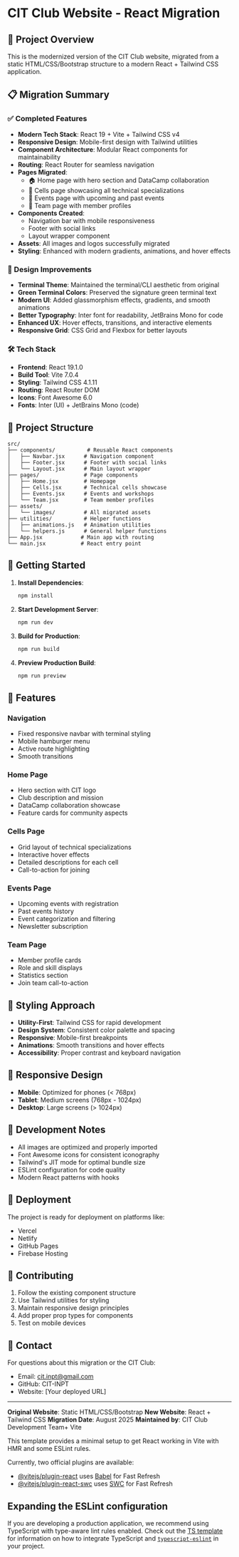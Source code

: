 # CIT Club Website - React Migration

## 🚀 Project Overview

This is the modernized version of the CIT Club website, migrated from a static HTML/CSS/Bootstrap structure to a modern React + Tailwind CSS application.

## 📋 Migration Summary

### ✅ Completed Features

- **Modern Tech Stack**: React 19 + Vite + Tailwind CSS v4
- **Responsive Design**: Mobile-first design with Tailwind utilities
- **Component Architecture**: Modular React components for maintainability
- **Routing**: React Router for seamless navigation
- **Pages Migrated**:
  - 🏠 Home page with hero section and DataCamp collaboration
  - 🔬 Cells page showcasing all technical specializations
  - 📅 Events page with upcoming and past events
  - 👥 Team page with member profiles
- **Components Created**:
  - Navigation bar with mobile responsiveness
  - Footer with social links
  - Layout wrapper component
- **Assets**: All images and logos successfully migrated
- **Styling**: Enhanced with modern gradients, animations, and hover effects

### 🎨 Design Improvements

- **Terminal Theme**: Maintained the terminal/CLI aesthetic from original
- **Green Terminal Colors**: Preserved the signature green terminal text
- **Modern UI**: Added glassmorphism effects, gradients, and smooth animations
- **Better Typography**: Inter font for readability, JetBrains Mono for code
- **Enhanced UX**: Hover effects, transitions, and interactive elements
- **Responsive Grid**: CSS Grid and Flexbox for better layouts

### 🛠 Tech Stack

- **Frontend**: React 19.1.0
- **Build Tool**: Vite 7.0.4
- **Styling**: Tailwind CSS 4.1.11
- **Routing**: React Router DOM
- **Icons**: Font Awesome 6.0
- **Fonts**: Inter (UI) + JetBrains Mono (code)

## 📁 Project Structure

```
src/
├── components/          # Reusable React components
│   ├── Navbar.jsx      # Navigation component
│   ├── Footer.jsx      # Footer with social links
│   └── Layout.jsx      # Main layout wrapper
├── pages/              # Page components
│   ├── Home.jsx        # Homepage
│   ├── Cells.jsx       # Technical cells showcase
│   ├── Events.jsx      # Events and workshops
│   └── Team.jsx        # Team member profiles
├── assets/
│   └── images/         # All migrated assets
├── utilities/          # Helper functions
│   ├── animations.js   # Animation utilities
│   └── helpers.js      # General helper functions
├── App.jsx            # Main app with routing
└── main.jsx           # React entry point
```

## 🚀 Getting Started

1. **Install Dependencies**:
   ```bash
   npm install
   ```

2. **Start Development Server**:
   ```bash
   npm run dev
   ```

3. **Build for Production**:
   ```bash
   npm run build
   ```

4. **Preview Production Build**:
   ```bash
   npm run preview
   ```

## 🎯 Features

### Navigation
- Fixed responsive navbar with terminal styling
- Mobile hamburger menu
- Active route highlighting
- Smooth transitions

### Home Page
- Hero section with CIT logo
- Club description and mission
- DataCamp collaboration showcase
- Feature cards for community aspects

### Cells Page
- Grid layout of technical specializations
- Interactive hover effects
- Detailed descriptions for each cell
- Call-to-action for joining

### Events Page
- Upcoming events with registration
- Past events history
- Event categorization and filtering
- Newsletter subscription

### Team Page
- Member profile cards
- Role and skill displays
- Statistics section
- Join team call-to-action

## 🎨 Styling Approach

- **Utility-First**: Tailwind CSS for rapid development
- **Design System**: Consistent color palette and spacing
- **Responsive**: Mobile-first breakpoints
- **Animations**: Smooth transitions and hover effects
- **Accessibility**: Proper contrast and keyboard navigation

## 📱 Responsive Design

- **Mobile**: Optimized for phones (< 768px)
- **Tablet**: Medium screens (768px - 1024px)
- **Desktop**: Large screens (> 1024px)

## 🔧 Development Notes

- All images are optimized and properly imported
- Font Awesome icons for consistent iconography
- Tailwind's JIT mode for optimal bundle size
- ESLint configuration for code quality
- Modern React patterns with hooks

## 🚀 Deployment

The project is ready for deployment on platforms like:
- Vercel
- Netlify
- GitHub Pages
- Firebase Hosting

## 🤝 Contributing

1. Follow the existing component structure
2. Use Tailwind utilities for styling
3. Maintain responsive design principles
4. Add proper prop types for components
5. Test on mobile devices

## 📧 Contact

For questions about this migration or the CIT Club:
- Email: cit.inpt@gmail.com
- GitHub: CIT-INPT
- Website: [Your deployed URL]

---

**Original Website**: Static HTML/CSS/Bootstrap
**New Website**: React + Tailwind CSS
**Migration Date**: August 2025
**Maintained by**: CIT Club Development Team+ Vite

This template provides a minimal setup to get React working in Vite with HMR and some ESLint rules.

Currently, two official plugins are available:

- [@vitejs/plugin-react](https://github.com/vitejs/vite-plugin-react/blob/main/packages/plugin-react) uses [Babel](https://babeljs.io/) for Fast Refresh
- [@vitejs/plugin-react-swc](https://github.com/vitejs/vite-plugin-react/blob/main/packages/plugin-react-swc) uses [SWC](https://swc.rs/) for Fast Refresh

## Expanding the ESLint configuration

If you are developing a production application, we recommend using TypeScript with type-aware lint rules enabled. Check out the [TS template](https://github.com/vitejs/vite/tree/main/packages/create-vite/template-react-ts) for information on how to integrate TypeScript and [`typescript-eslint`](https://typescript-eslint.io) in your project.
